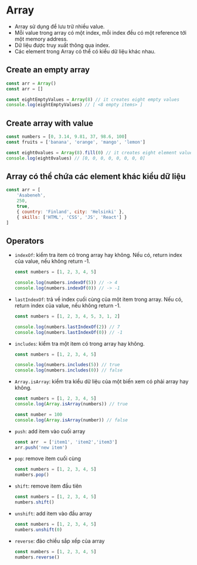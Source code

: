 # Array

- Array sử dụng để lưu trữ nhiều value.
- Mỗi value trong array có một index, mỗi index đều có một reference tới một memory address.
- Dữ liệu được truy xuất thông qua index.
- Các element trong Array có thể có kiểu dữ liệu khác nhau.

## Create an empty array

```javascript
const arr = Array()
const arr = []

const eightEmptyValues = Array(8) // it creates eight empty values
console.log(eightEmptyValues) // [ <8 empty items> ]
```

## Create array with value

```javascript
const numbers = [0, 3.14, 9.81, 37, 98.6, 100]
const fruits = ['banana', 'orange', 'mango', 'lemon']

const eight0values = Array(8).fill(0) // it creates eight element values filled with '0'
console.log(eight0values) // [0, 0, 0, 0, 0, 0, 0, 0]
```

## Array có thể chứa các element khác kiểu dữ liệu

```javascript
const arr = [
    'Asabeneh',
    250,
    true,
    { country: 'Finland', city: 'Helsinki' },
    { skills: ['HTML', 'CSS', 'JS', 'React'] }
]
```

## Operators

- `indexOf`: kiểm tra item có trong array hay không. Nếu có, return index của value, nếu không return -1.

    ```javascript
    const numbers = [1, 2, 3, 4, 5]

    console.log(numbers.indexOf(5)) // -> 4
    console.log(numbers.indexOf(0)) // -> -1
    ```

- `lastIndexOf`: trả về index cuối cùng của một item trong array. Nếu có, return index của value, nếu không return -1.

    ```javascript
    const numbers = [1, 2, 3, 4, 5, 3, 1, 2]

    console.log(numbers.lastIndexOf(2)) // 7
    console.log(numbers.lastIndexOf(0)) // -1
    ```

- `includes`: kiểm tra một item có trong array hay không.

    ```javascript
    const numbers = [1, 2, 3, 4, 5]

    console.log(numbers.includes(5)) // true
    console.log(numbers.includes(0)) // false
    ```

- `Array.isArray`: kiểm tra kiểu dữ liệu của một biến xem có phải array hay không.

    ```javascript
    const numbers = [1, 2, 3, 4, 5]
    console.log(Array.isArray(numbers)) // true

    const number = 100
    console.log(Array.isArray(number)) // false
    ```

- `push`: add item vào cuối array

    ```javascript
    const arr  = ['item1', 'item2','item3']
    arr.push('new item')
    ```

- `pop`: remove item cuối cùng

    ```javascript
    const numbers = [1, 2, 3, 4, 5]
    numbers.pop()
    ```

- `shift`: remove item đầu tiên

    ```javascript
    const numbers = [1, 2, 3, 4, 5]
    numbers.shift()
    ```

- `unshift`: add item vào đầu array

    ```javascript
    const numbers = [1, 2, 3, 4, 5]
    numbers.unshift(0)
    ```

- `reverse`: đảo chiều sắp xếp của array

    ```javascript
    const numbers = [1, 2, 3, 4, 5]
    numbers.reverse()
    ```
